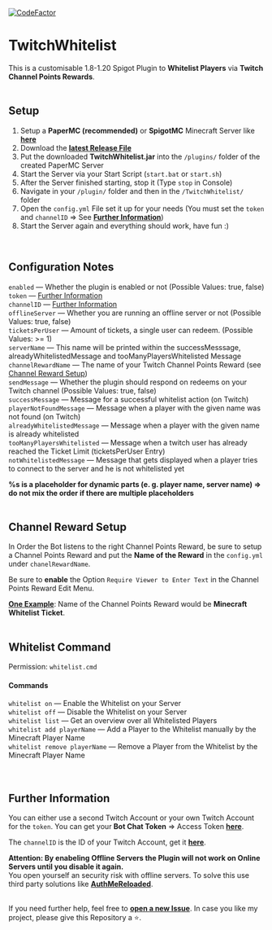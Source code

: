 [![CodeFactor](https://www.codefactor.io/repository/github/jakkoble/twitchwhitelist/badge)](https://www.codefactor.io/repository/github/jakkoble/twitchwhitelist)
# TwitchWhitelist
This is a customisable 1.8-1.20 Spigot Plugin to **Whitelist Players** via **Twitch Channel Points Rewards**.
<br />
<br />

## Setup
1. Setup a **PaperMC (recommended)** or **SpigotMC** Minecraft Server like **[here](https://docs.papermc.io/paper/getting-started#downloading-paper)**
2. Download the **[latest Release File](https://github.com/jakkoble/TwitchWhitelist/releases/latest)**
3. Put the downloaded **TwitchWhitelist.jar** into the `/plugins/` folder of the created PaperMC Server
4. Start the Server via your Start Script (`start.bat` or `start.sh`)
5. After the Server finished starting, stop it (Type `stop` in Console)
6. Navigate in your `/plugin/` folder and then in the `/TwitchWhitelist/` folder
7. Open the `config.yml` File set it up for your needs (You must set the `token` and `channelID` => See **[Further Information](#further-information)**)
8. Start the Server again and everything should work, have fun :)
<br />

## Configuration Notes
`enabled` — Whether the plugin is enabled or not (Possible Values: true, false)<br />
`token` — [Further Information](#further-information)<br />
`channelID` — [Further Information](#further-information)<br />
`offlineServer` —  Whether you are running an offline server or not (Possible Values: true, false)<br />
`ticketsPerUser` — Amount of tickets, a single user can redeem. (Possible Values: >= 1)<br />
`serverName` — This name will be printed within the successMesssage, alreadyWhitelistedMessage and tooManyPlayersWhitelisted Message<br />
`channelRewardName` — The name of your Twitch Channel Points Reward (see [Channel Reward Setup](#channel-reward-setup))<br />
`sendMessage` — Whether the plugin should respond on redeems on your Twitch channel (Possible Values: true, false)<br />
`successMessage` — Message for a successful whitelist action (on Twitch)<br />
`playerNotFoundMessage` — Message when a player with the given name was not found (on Twitch)<br />
`alreadyWhitelistedMessage` — Message when a player with the given name is already whitelisted<br />
`tooManyPlayersWhitelisted` — Message when a twitch user has already reached the Ticket Limit (ticketsPerUser Entry)<br />
`notWhitelistedMessage` — Message that gets displayed when a player tries to connect to the server and he is not whitelisted yet<br />

**%s is a placeholder for dynamic parts (e. g. player name, server name) => do not mix the order if there are multiple placeholders**
<br />
<br />

## Channel Reward Setup
In Order the Bot listens to the right Channel Points Reward, be sure to setup a Channel Points Reward and put the **Name of the Reward** in the `config.yml` under `chanelRewardName`. 

Be sure to **enable** the Option `Require Viewer to Enter Text` in the Channel Points Reward Edit Menu.

**[One Example](https://i.imgur.com/7CFZNzM.png)**: Name of the Channel Points Reward would be **Minecraft Whitelist Ticket**.
<br />
<br />

## Whitelist Command
Permission: `whitelist.cmd`
#### Commands
`whitelist on` — Enable the Whitelist on your Server <br />
`whitelist off` — Disable the Whitelist on your Server <br />
`whitelist list` — Get an overview over all Whitelisted Players <br />
`whitelist add playerName` — Add a Player to the Whitelist manually by the Minecraft Player Name <br />
`whitelist remove playerName` — Remove a Player from the Whitelist by the Minecraft Player Name <br />
<br />
<br />


## Further Information
You can either use a second Twitch Account or your own Twitch Account for the `token`. You can get your **Bot Chat Token** => Access Token **[here](https://twitchtokengenerator.com/)**. 

The `channelID` is the ID of your Twitch Account, get it **[here](https://www.streamweasels.com/tools/convert-twitch-username-to-user-id/)**.

**Attention: By enabeling Offline Servers the Plugin will not work on Online Servers until you disable it again.** <br />
You open yourself an security risk with offline servers. To solve this use third party solutions like **[AuthMeReloaded](https://www.spigotmc.org/resources/authmereloaded.6269/)**.
<br />
<br />


If you need further help, feel free to **[open a new Issue](https://github.com/Jakkoble/TwitchWhitelist/issues/new)**. In case you like my project, please give this Repository a ⭐.
